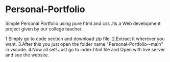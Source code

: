 # Personal-Portfolio
Simple Personal Portfolio using pure html and css .Its a Web development project given by our college teacher.


1.Simply go to code section and download zip file.
2.Extract it wherever you want.
3.After this you just open the folder name "Personal-Portfolio--main" in vscode.
4.Now all set! Just go to index.html file and Open with live server and see the website. 
